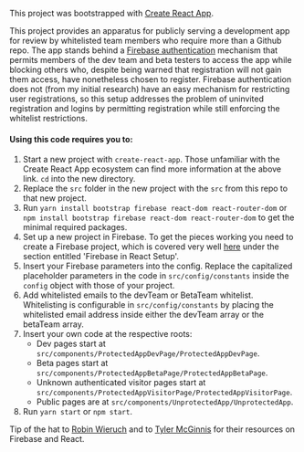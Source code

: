 This project was bootstrapped with [Create React App](https://github.com/facebookincubator/create-react-app).

This project provides an apparatus for publicly serving a development app for review by whitelisted team members who require more than a Github repo.  The app stands behind a [Firebase authentication](https://firebase.google.com/docs/auth/) mechanism that permits members of the dev team and beta testers to access the app while blocking others who, despite being warned that registration will not gain them access, have nonetheless chosen to register.  Firebase authentication does not (from my initial research) have an easy mechanism for restricting user registrations, so this setup addresses the problem of uninvited registration and logins by permitting registration while still enforcing the whitelist restrictions.  

#### Using this code requires you to:
1. Start a new project with `create-react-app`.  Those unfamiliar with the Create React App ecosystem can find more information at the above link. `cd` into the new directory.
2. Replace the `src` folder in the new project with the `src` from this repo to that new project.
3. Run `yarn install bootstrap firebase react-dom react-router-dom` or `npm install bootstrap firebase react-dom react-router-dom` to get the minimal required packages.
4. Set up a new project in Firebase.
      To get the pieces working you need to create a Firebase project, which is covered very well [here](https://www.robinwieruch.de/complete-firebase-authentication-react-tutorial/#react-application-setup) under the section entitled 'Firebase in React Setup'.
5. Insert your Firebase parameters into the config. 
      Replace the capitalized placeholder parameters in the code in `src/config/constants` inside the `config` object with those of your project.
6. Add whitelisted emails to the devTeam or BetaTeam whitelist.
      Whitelisting is configurable in `src/config/constants` by placing the whitelisted email address inside either the devTeam array or the betaTeam array.  
7. Insert your own code at the respective roots: 
      * Dev pages start at `src/components/ProtectedAppDevPage/ProtectedAppDevPage`.
      * Beta pages start at `src/components/ProtectedAppBetaPage/ProtectedAppBetaPage`.
      * Unknown authenticated visitor pages start at `src/components/ProtectedAppVisitorPage/ProtectedAppVisitorPage`.
      * Public pages are at `src/components/UnprotectedApp/UnprotectedApp`.
8. Run `yarn start` or `npm start`.


Tip of the hat to [Robin Wieruch](https://www.robinwieruch.de/complete-firebase-authentication-react-tutorial/#react-application-setup) and to [Tyler McGinnis](https://github.com/tylermcginnis/react-router-firebase-auth) for their resources on Firebase and React.
